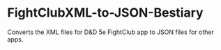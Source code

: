 # FightClubXML-to-JSON-Bestiary
Converts the XML files for D&amp;D 5e FightClub app to JSON files for other apps.
